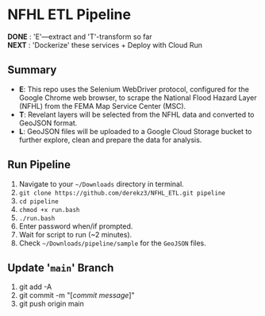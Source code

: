 # NFHL ETL Pipeline  


**DONE** : 'E'—extract and 'T'-transform so far  
**NEXT** : 'Dockerize' these services + Deploy with Cloud Run


## Summary

- **E**: This repo uses the Selenium WebDriver protocol, configured for the Google Chrome web browser, to scrape the National Flood Hazard Layer (NFHL) from the FEMA Map Service Center (MSC).
- **T**: Revelant layers will be selected from the NFHL data and converted to GeoJSON format.
- **L**: GeoJSON files will be uploaded to a Google Cloud Storage bucket to further explore, clean and prepare the data for analysis.


## Run Pipeline

1. Navigate to your `~/Downloads` directory in terminal.
2. `git clone https://github.com/derekz3/NFHL_ETL.git pipeline`
3. `cd pipeline`
4. `chmod +x run.bash`
5. `./run.bash`
6. Enter password when/if prompted.
7. Wait for script to run (~2 minutes).
7. Check `~/Downloads/pipeline/sample` for the `GeoJSON` files.  


## Update '`main`' Branch

1. git add -A
2. git commit -m "[*commit message*]"
3. git push origin main